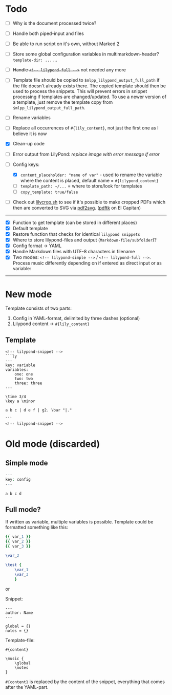 # Todo

- [ ] Why is the document processed twice?
- [ ] Handle both piped-input and files
- [ ] Be able to run script on it's own, without Marked 2
- [ ] Store some global configuration variables in multimarkdown-header? `template-dir: ...` ...
- [ ] ~~Handle `<!-- lilypond-full -->`~~ not needed any more
- [ ] Template file should be copied to `$mlpp_lilypond_output_full_path` if the file doesn't already exists there. The copied template should then be used to process the snippets. This will prevent errors in snippet processing if templates are changed/updated. To use a newer version of a template, just remove the template copy from `$mlpp_lilypond_output_full_path`.
- [ ] Rename variables
- [ ] Replace all occurrences of `#{lily_content}`, not just the first one as I believe it is now
- [x] Clean-up code
- [ ] Error output from LilyPond: *replace image with error message if error*
- [ ] Config keys:
    + [x] `content_placeholder: "name of var"` - used to rename the variable where the content is placed, default name = `#{lilypond_content}`
    + [ ] `template_path: ~/...` = where to store/look for templates
    + [ ] `copy_template: true/false`
- [ ] Check out [lilycrop.sh](https://github.com/andrewacashner/lilypond/blob/master/lilycrop.sh) to see if it's possible to make cropped PDFs which then are converted to SVG via [pdf2svg](http://www.cityinthesky.co.uk/opensource/pdf2svg/). ([pdftk](http://stackoverflow.com/questions/32505951/pdftk-server-on-os-x-10-11/33248310#33248310) on El Capitan)


---

- [x] Function to get template (can be stored in different places)
- [x] Default template
- [x] Restore function that checks for identical `lilypond snippets`
- [x] Where to store lilypond-files and output (`Markdown-file/subfolder`)?
- [x] Config format -> YAML
- [x] Handle Markdown files with UTF-8 characters in filename
- [x] Two modes: `<!-- lilypond-simple -->` / `<!-- lilypond-full -->`. Process music differently depending on if entered as direct input or as variable:

---

# New mode

Template consists of two parts:

1. Config in YAML-format, delimited by three dashes (optional)
2. Lilypond content → `#{lily_content}`

## Template
````
<!-- lilypond-snippet -->
```ly
---
key: variable
variables:
    one: one
    two: two
    three: three
---

\time 3/4
\key a \minor

a b c | d e f | g2. \bar "|."

```
<!-- lilypond-snippet -->
````

# Old mode (discarded)

## Simple mode

```ly
---
key: config
---

a b c d
```

## Full mode?

If written as variable, multiple variables is possible. Template could be formatted something like this:

```ly
{{ var_1 }}
{{ var_2 }}
{{ var_3 }}

\var_2

\test {
    \var_1
    \var_3
    }
```

or

Snippet:

```
---
author: Name
---

global = {}
notes = {}
```

Template-file:

```
#{content}

\music {
    \global
    \notes
}

```

`#{content}` is replaced by the content of the snippet, everything that comes after the YAML-part.